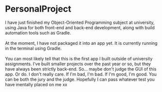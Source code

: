 # PersonalProject
I have just finished my Object-Oriented Programming subject at university, using Java for both front-end and back-end development, along with build automation tools such as Gradle.
<br><br>
At the moment, I have not packaged it into an app yet. It is currently running in the terminal using Gradle. 
<br><br>
You can most likely tell that this is the first app I built outside of university assignments. I've built smaller projects over the past year or so, but they have always been strictly back-end. So... maybe don't judge the GUI of this app. Or do. I don't really care. If I'm bad, I'm bad. If I'm good, I'm good. You can be both the jury and the judge. Hopefully I can pass whatever test you have mentally placed on me xx